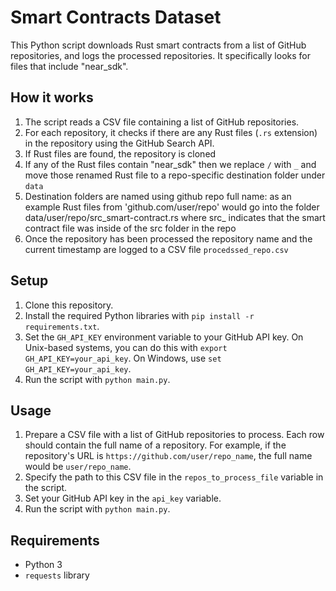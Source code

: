# Smart Contracts Dataset
This Python script downloads Rust smart contracts from a list of GitHub repositories, and logs the processed repositories. It specifically looks for files that include "near_sdk".

## How it works

1. The script reads a CSV file containing a list of GitHub repositories.
2. For each repository, it checks if there are any Rust files (`.rs` extension) in the repository using the GitHub Search API.
3. If Rust files are found, the repository is cloned
4. If any of the Rust files contain "near_sdk" then we replace `/` with `_` and move those renamed Rust file to a repo-specific destination folder under `data`
5. Destination folders are named using github repo full name: as an example Rust files from 'github.com/user/repo' would go into the folder data/user/repo/src_smart-contract.rs where src_ indicates that the smart contract file was inside of the src folder in the repo
6. Once the repository has been processed the repository name and the current timestamp are logged to a CSV file `procedssed_repo.csv`

## Setup

1. Clone this repository.
2. Install the required Python libraries with `pip install -r requirements.txt`.
3. Set the `GH_API_KEY` environment variable to your GitHub API key. On Unix-based systems, you can do this with `export GH_API_KEY=your_api_key`. On Windows, use `set GH_API_KEY=your_api_key`.
4. Run the script with `python main.py`.

## Usage

1. Prepare a CSV file with a list of GitHub repositories to process. Each row should contain the full name of a repository. For example, if the repository's URL is `https://github.com/user/repo_name`, the full name would be `user/repo_name`.
2. Specify the path to this CSV file in the `repos_to_process_file` variable in the script.
3. Set your GitHub API key in the `api_key` variable.
4. Run the script with `python main.py`.

## Requirements

- Python 3
- `requests` library